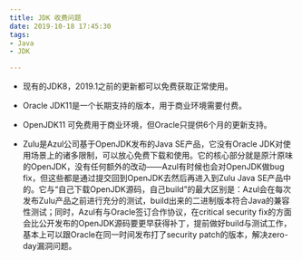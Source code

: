 ```yaml
---
title: JDK 收费问题
date: 2019-10-18 17:45:30
tags:
- Java
- JDK

---
```


- 现有的JDK8，2019.1之前的更新都可以免费获取正常使用。

- Oracle JDK11是一个长期支持的版本，用于商业环境需要付费。

- OpenJDK11 可免费用于商业环境，但Oracle只提供6个月的更新支持。

- Zulu是Azul公司基于OpenJDK发布的Java SE产品，它没有Oracle JDK对使用场景上的诸多限制，可以放心免费下载和使用。它的核心部分就是原汁原味的OpenJDK，没有任何额外的改动——Azul有时候也会对OpenJDK做bug fix，但这些都是通过提交回到OpenJDK去然后再进入到Zulu Java SE产品中的。它与“自己下载OpenJDK源码，自己build”的最大区别是：Azul会在每次发布Zulu产品之前进行充分的测试，build出来的二进制版本符合Java的兼容性测试；同时，Azul有与Oracle签订合作协议，在critical security fix的方面会比公开发布的OpenJDK源码要更早获得补丁，提前做好build与测试工作，基本上可以跟Oracle在同一时间发布打了security patch的版本，解决zero-day漏洞问题。